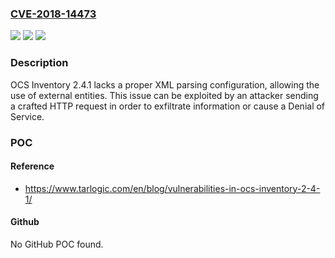 ### [CVE-2018-14473](https://cve.mitre.org/cgi-bin/cvename.cgi?name=CVE-2018-14473)
![](https://img.shields.io/static/v1?label=Product&message=n%2Fa&color=blue)
![](https://img.shields.io/static/v1?label=Version&message=n%2Fa&color=blue)
![](https://img.shields.io/static/v1?label=Vulnerability&message=n%2Fa&color=brighgreen)

### Description

OCS Inventory 2.4.1 lacks a proper XML parsing configuration, allowing the use of external entities. This issue can be exploited by an attacker sending a crafted HTTP request in order to exfiltrate information or cause a Denial of Service.

### POC

#### Reference
- https://www.tarlogic.com/en/blog/vulnerabilities-in-ocs-inventory-2-4-1/

#### Github
No GitHub POC found.

